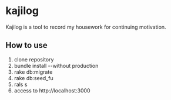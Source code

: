 # kajilog

Kajilog is a tool to record my housework for continuing motivation.  

## How to use
1. clone repository
2. bundle install --without production
3. rake db:migrate
4. rake db:seed_fu
5. rals s
6. access to http://localhost:3000
